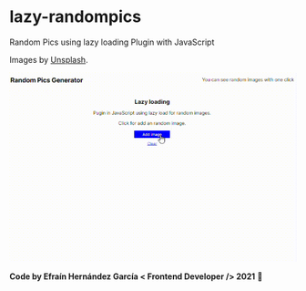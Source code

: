 # lazy-randompics
Random Pics using lazy loading Plugin with JavaScript

Images by  [Unsplash](https://unsplash.com/developers).

![Random Pics](./img/Lazy-RandomPics.gif)

**Code by Efraín Hernández García < Frontend Developer /> 2021** 🚀
